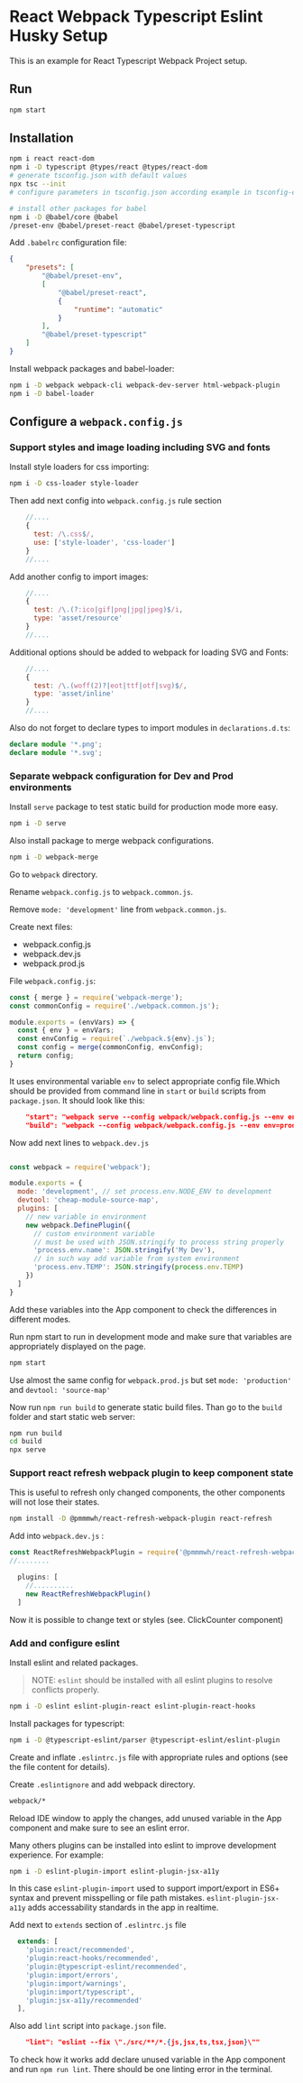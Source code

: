 # React Webpack Typescript Eslint Husky Setup

This is an example for React Typescript Webpack Project setup.

## Run

```sh
npm start
```

## Installation

```sh
npm i react react-dom
npm i -D typescript @types/react @types/react-dom
# generate tsconfig.json with default values
npx tsc --init
# configure parameters in tsconfig.json according example in tsconfig-example.json

# install other packages for babel
npm i -D @babel/core @babel
/preset-env @babel/preset-react @babel/preset-typescript
```

Add `.babelrc` configuration file:

```json
{
    "presets": [
        "@babel/preset-env",
        [
            "@babel/preset-react",
            {
                "runtime": "automatic"
            }
        ],
        "@babel/preset-typescript"
    ]
}
```

Install webpack packages and babel-loader:

```sh
npm i -D webpack webpack-cli webpack-dev-server html-webpack-plugin
npm i -D babel-loader
```

## Configure a `webpack.config.js`

### Support styles and image loading including SVG and fonts

Install style loaders for css importing:

```sh
npm i -D css-loader style-loader
```

Then add next config into `webpack.config.js` rule section

```js
    //....
    {
      test: /\.css$/,
      use: ['style-loader', 'css-loader']
    }
    //....
```

Add another config to import images:

```js
    //....
    {
      test: /\.(?:ico|gif|png|jpg|jpeg)$/i,
      type: 'asset/resource'
    }
    //....
```

Additional options should be added to webpack for loading SVG and Fonts:

```js
    //....
    {
      test: /\.(woff(2)?|eot|ttf|otf|svg)$/,
      type: 'asset/inline'
    }
    //....
```

Also do not forget to declare types to import modules in `declarations.d.ts`:

```ts
declare module '*.png';
declare module '*.svg';
```

### Separate webpack configuration for Dev and Prod environments

Install `serve` package to test static build for production mode more easy.

```sh
npm i -D serve
```

Also install package to merge webpack configurations.

```sh
npm i -D webpack-merge
```

Go to `webpack` directory.

Rename `webpack.config.js` to `webpack.common.js`.

Remove `mode: 'development'` line from `webpack.common.js`.

Create next files:

- webpack.config.js
- webpack.dev.js
- webpack.prod.js

File `webpack.config.js`:

```js
const { merge } = require('webpack-merge');
const commonConfig = require('./webpack.common.js');

module.exports = (envVars) => {
  const { env } = envVars;
  const envConfig = require(`./webpack.${env}.js`);
  const config = merge(commonConfig, envConfig);
  return config;
}
```

It uses environmental variable `env` to select appropriate config file.Which should be provided from command line in `start` or `build` scripts from `package.json`. It should look like this:

```json
    "start": "webpack serve --config webpack/webpack.config.js --env env=dev --open --hot",
    "build": "webpack --config webpack/webpack.config.js --env env=prod",
```

Now add next lines to `webpack.dev.js`

```js

const webpack = require('webpack');

module.exports = {
  mode: 'development', // set process.env.NODE_ENV to development
  devtool: 'cheap-module-source-map',
  plugins: [
    // new variable in environment
    new webpack.DefinePlugin({
      // custom environment variable
      // must be used with JSON.stringify to process string properly
      'process.env.name': JSON.stringify('My Dev'),
      // in such way add variable from system environment
      'process.env.TEMP': JSON.stringify(process.env.TEMP)
    })
  ]
}
```

Add these variables into the App component to check the differences in different modes.

Run npm start to run in development mode and make sure that variables are appropriately displayed on the page.

```sh
npm start
```

Use almost the same config for `webpack.prod.js` but set `mode: 'production'` and `devtool: 'source-map'`

Now run `npm run build` to generate static build files.
Than go to the `build` folder and start static web server:

```sh
npm run build
cd build
npx serve
```

### Support react refresh webpack plugin to keep component state

This is useful to refresh only changed components, the other components will not lose their states.

```sh
npm install -D @pmmmwh/react-refresh-webpack-plugin react-refresh
```

Add into `webpack.dev.js` :

```js
const ReactRefreshWebpackPlugin = require('@pmmmwh/react-refresh-webpack-plugin');
//........

  plugins: [
    //..........
    new ReactRefreshWebpackPlugin()
  ]
```

Now it is possible to change text or styles (see. ClickCounter component)

### Add and configure eslint

Install eslint and related packages.

>NOTE: `eslint` should be installed with all eslint plugins to resolve conflicts properly.

```sh
npm i -D eslint eslint-plugin-react eslint-plugin-react-hooks
```

Install packages for typescript:

```sh
npm i -D @typescript-eslint/parser @typescript-eslint/eslint-plugin
```

Create and inflate `.eslintrc.js` file with appropriate rules and options (see the file content for details).

Create `.eslintignore` and add webpack directory.

```txt
webpack/*
```

Reload IDE window to apply the changes, add unused variable in the App component and make sure to see an eslint error.

Many others plugins can be installed into eslint to improve development experience. For example:

```sh
npm i -D eslint-plugin-import eslint-plugin-jsx-a11y
```

In this case `eslint-plugin-import` used to support import/export in ES6+ syntax and prevent misspelling or file path mistakes. `eslint-plugin-jsx-a11y` adds accessability standards in the app in realtime.

Add next to `extends` section of `.eslintrc.js` file

```js
  extends: [
    'plugin:react/recommended',
    'plugin:react-hooks/recommended',
    'plugin:@typescript-eslint/recommended',
    'plugin:import/errors',
    'plugin:import/warnings',
    'plugin:import/typescript',
    'plugin:jsx-a11y/recommended'
  ],
```

Also add `lint` script into `package.json` file.

```json
    "lint": "eslint --fix \"./src/**/*.{js,jsx,ts,tsx,json}\""
```

To check how it works add declare unused variable in the App component and run `npm run lint`. There should be one linting error in the terminal.
